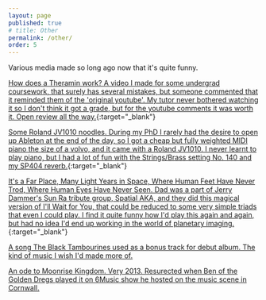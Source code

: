 ```yaml
---
layout: page
published: true
# title: Other
permalink: /other/
order: 5
---
```


Various media made so long ago now that it's quite funny.

[How does a Theramin work? A video I made for some undergrad coursework, that surely has several mistakes, but someone commented that it reminded them of the 'original youtube'. My tutor never bothered watching it so I don't think it got a grade, but for the youtube comments it was worth it. Open review all the way.](https://www.youtube.com/watch?v=djpUqyay2qc&t){:target="_blank"}

[Some Roland JV1010 noodles. During my PhD I rarely had the desire to open up Ableton at the end of the day, so I got a cheap but fully weighted MIDI piano the size of a volvo, and it came with a Roland JV1010. I never learnt to play piano, but I had a lot of fun with the Strings/Brass setting No. 140 and my SP404 reverb.](https://soundcloud.com/turinglive/sets/visits-to-the-galleries){:target="_blank"}

[It's a Far Place, Many Light Years in Space, Where Human Feet Have Never Trod, Where Human Eyes Have Never Seen. Dad was a part of Jerry Dammer's Sun Ra tribute group, Spatial AKA, and they did this magical version of I'll Wait for You, that could be reduced to some very simple triads that even I could play. I find it quite funny how I'd play this again and again, but had no idea I'd end up working in the world of planetary imaging.](https://www.youtube.com/watch?v=bsOjADTdBbs){:target="_blank"}

[A song The Black Tambourines used as a bonus track for debut album. The kind of music I wish I'd made more of.](https://www.youtube.com/watch?v=wj9EXs4jkqY)

[An ode to Moonrise Kingdom. Very 2013. Resurected when Ben of the Golden Dregs played it on 6Music show he hosted on the music scene in Cornwall.](https://soundcloud.com/turinglive/see-you-tomorrow)